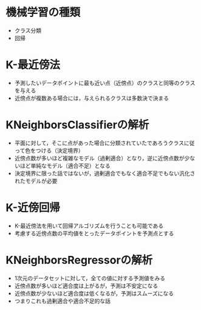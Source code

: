 # 機械学習の種類
- クラス分類
- 回帰

# K-最近傍法
- 予測したいデータポイントに最も近い点（近傍点）のクラスと同等のクラスを与える
- 近傍点が複数ある場合には，与えられるクラスは多数決で決まる

# KNeighborsClassifierの解析
- 平面に対して，そこに点があった場合に分類されていたであろうクラスに従って色をつける（決定境界）
- 近傍点数が多いほど複雑なモデル（過剰適合）となり，逆に近傍点数が少ないほど単純なモデル（適合不足）となる
- 決定境界に限った話ではないが，過剰適合でもなく適合不足でもない汎化されたモデルが必要

# K-近傍回帰
- K-最近傍法を用いて回帰アルゴリズムを行うことも可能である
- 考慮する近傍点数の平均値をとったデータポイントを予測点とする

# KNeighborsRegressorの解析
- 1次元のデータセットに対して，全ての値に対する予測値をみる
- 近傍点数が多いほど適合度は上がるが，予測は不安定になる
- 近傍点数が少ないほど適合度は低くなるが，予測はスムーズになる
- つまりこれも過剰適合や適合不足的な話
